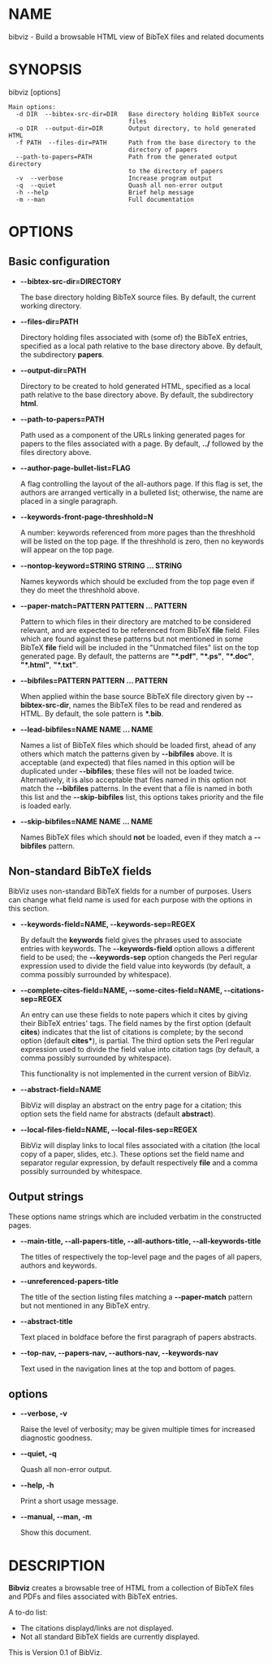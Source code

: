 # NAME

bibviz - Build a browsable HTML view of BibTeX files and related documents

# SYNOPSIS

bibviz \[options\]

```
Main options:
  -d DIR  --bibtex-src-dir=DIR   Base directory holding BibTeX source
                                 files
  -o DIR  --output-dir=DIR       Output directory, to hold generated HTML
  -f PATH  --files-dir=PATH      Path from the base directory to the
                                 directory of papers
  --path-to-papers=PATH          Path from the generated output directory
                                 to the directory of papers
  -v  --verbose                  Increase program output
  -q  --quiet                    Quash all non-error output
  -h --help                      Brief help message
  -m --man                       Full documentation
```

# OPTIONS

## Basic configuration

- **--bibtex-src-dir=DIRECTORY**

    The base directory holding BibTeX source files.  By default, the
    current working directory.

- **--files-dir=PATH**

    Directory holding files associated with (some of) the BibTeX entries,
    specified as a local path relative to the base directory above.  By
    default, the subdirectory **papers**.

- **--output-dir=PATH**

    Directory to be created to hold generated HTML, specified as a local
    path relative to the base directory above.  By default, the
    subdirectory **html**.

- **--path-to-papers=PATH**

    Path used as a component of the URLs linking generated pages for
    papers to the files associated with a page.  By default, **../**
    followed by the files directory above.

- **--author-page-bullet-list=FLAG**

    A flag controlling the layout of the all-authors page.  If this flag
    is set, the authors are arranged vertically in a bulleted list;
    otherwise, the name are placed in a single paragraph.

- **--keywords-front-page-threshhold=N**

    A number: keywords referenced from more pages than the threshhold will
    be listed on the top page.  If the threshhold is zero, then no
    keywords will appear on the top page.

- **--nontop-keyword=STRING STRING ... STRING**

    Names keywords which should be excluded from the top page even if they
    do meet the threshhold above.

- **--paper-match=PATTERN PATTERN ... PATTERN**

    Pattern to which files in their directory are matched to be considered
    relevant, and are expected to be referenced from BibTeX **file** field.
    Files which are found against these patterns but not mentioned in some
    BibTeX **file** field will be included in the "Unmatched files" list on
    the top generated page.  By default, the patterns are **"\*.pdf"**,
    **"\*.ps"**, **"\*.doc"**, **"\*.html"**, **"\*.txt"**.

- **--bibfiles=PATTERN PATTERN ... PATTERN**

    When applied within the base source BibTeX file directory given by
    **--bibtex-src-dir**, names the BibTeX files to be read and rendered as
    HTML.  By default, the sole pattern is **\*.bib**.

- **--lead-bibfiles=NAME NAME ... NAME**

    Names a list of BibTeX files which should be loaded first, ahead of
    any others which match the patterns given by **--bibfiles** above.  It
    is acceptable (and expected) that files named in this option will be
    duplicated under **--bibfiles**; these files will not be loaded twice.
    Alternatively, it is also acceptable that files named in this option
    not match the **--bibfiles** patterns.  In the event that a file is
    named in both this list and the **--skip-bibfiles** list, this options
    takes priority and the file is loaded early.

- **--skip-bibfiles=NAME NAME ... NAME**

    Names BibTeX files which should **not** be loaded, even if they match a
    **--bibfiles** pattern.

## Non-standard BibTeX fields

BibViz uses non-standard BibTeX fields for a number of purposes.
Users can change what field name is used for each purpose with the
options in this section.

- **--keywords-field=NAME, --keywords-sep=REGEX**

    By default the **keywords** field gives the phrases used to associate
    entries with keywords.  The **--keywords-field** option allows a
    different field to be used; the **--keywords-sep** option changeds the
    Perl regular expression used to divide the field value into keywords
    (by default, a comma possibly surrounded by whitespace).

- **--complete-cites-field=NAME, --some-cites-field=NAME, --citations-sep=REGEX**

    An entry can use these fields to note papers which it cites by giving
    their BibTeX entries' tags.  The field names by the first option
    (default **cites**) indicates that the list of citations is complete;
    by the second option (default **cites\***), is partial.  The third
    option sets the Perl regular expression used to divide the field value
    into citation tags (by default, a comma possibly surrounded by
    whitespace).

    This functionality is not implemented in the current version of
    BibViz.

- **--abstract-field=NAME**

    BibViz will display an abstract on the entry page for a citation; this
    option sets the field name for abstracts (default **abstract**).

- **--local-files-field=NAME, --local-files-sep=REGEX**

    BibViz will display links to local files associated with a citation
    (the local copy of a paper, slides, etc.).  These options set the
    field name and separator regular expression, by default respectively
    **file** and a comma possibly surrounded by whitespace.

## Output strings

These options name strings which are included verbatim in the
constructed pages.

- **--main-title, --all-papers-title, --all-authors-title, --all-keywords-title**

    The titles of respectively the top-level page and the pages of all
    papers, authors and keywords.

- **--unreferenced-papers-title**

    The title of the section listing files matching a **--paper-match**
    pattern but not mentioned in any BibTeX entry.

- **--abstract-title**

    Text placed in boldface before the first paragraph of papers
    abstracts.

- **--top-nav, --papers-nav, --authors-nav, --keywords-nav**

    Text used in the navigation lines at the top and bottom of pages.

## options

- **--verbose, -v**

    Raise the level of verbosity; may be given multiple times for
    increased diagnostic goodness.

- **--quiet, -q**

    Quash all non-error output.

- **--help, -h**

    Print a short usage message.

- **--manual, --man, -m**

    Show this document.

# DESCRIPTION

**Bibviz** creates a browsable tree of HTML from a collection of BibTeX
files and PDFs and files associated with BibTeX entries.

A to-do list:

- The citations displayd/links are not displayed.
- Not all standard BibTeX fields are currently displayed.

This is Version 0.1 of BibViz.
